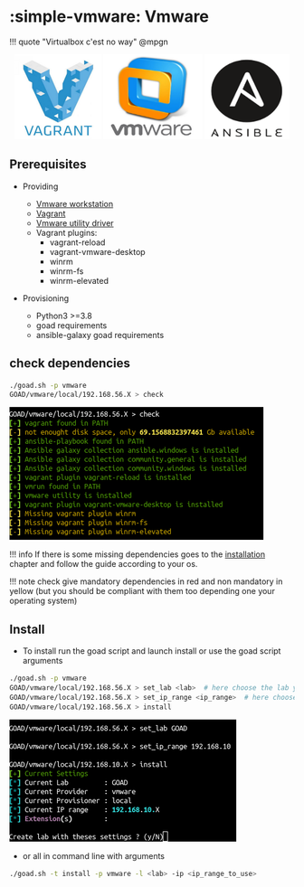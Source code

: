 # :simple-vmware: Vmware

!!! quote
    "Virtualbox c'est no way" @mpgn

<div align="center">
  <img alt="vagrant" width="153" height="150" src="../img/icon_vagrant.png">
  <img alt="icon_vwmare" width="176"  height="150" src="../img/icon_vwmare.png">
  <img alt="icon_ansible" width="150"  height="150" src="../img/icon_ansible.png">
</div>

## Prerequisites

- Providing 
    - [Vmware workstation](https://support.broadcom.com/group/ecx/productdownloads?subfamily=VMware+Workstation+Pro)
    - [Vagrant](https://developer.hashicorp.com/vagrant/docs)
    - [Vmware utility driver](https://developer.hashicorp.com/vagrant/install/vmware)
    - Vagrant plugins:
        - vagrant-reload
        - vagrant-vmware-desktop
        - winrm
        - winrm-fs
        - winrm-elevated

- Provisioning
    - Python3 >=3.8
    - goad requirements
    - ansible-galaxy goad requirements


## check dependencies

```bash
./goad.sh -p vmware
GOAD/vmware/local/192.168.56.X > check
```

![vmware_check.png](./../img/vmware_check.png)

!!! info
    If there is some missing dependencies goes to the [installation](../installation/index.md) chapter and follow the guide according to your os.

!!! note
    check give mandatory dependencies in red and non mandatory in yellow (but you should be compliant with them too depending one your operating system)

## Install

- To install run the goad script and launch install or use the goad script arguments

```bash
./goad.sh -p vmware
GOAD/vmware/local/192.168.56.X > set_lab <lab>  # here choose the lab you want (GOAD/GOAD-Light/NHA/SCCM)
GOAD/vmware/local/192.168.56.X > set_ip_range <ip_range>  # here choose the  ip range you want to use ex: 192.168.56 (only the first three digits)
GOAD/vmware/local/192.168.56.X > install
```

![vmware_install](./../img/vmware_install.png)

- or all in command line with arguments

```bash
./goad.sh -t install -p vmware -l <lab> -ip <ip_range_to_use>
```

